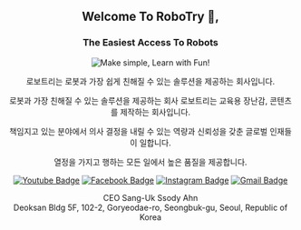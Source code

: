 <div align=center>

## Welcome To RoboTry 👋, 
### The Easiest Access To Robots
![Make simple, Learn with Fun!](http://robotry.co.kr/images/bg/bg_banner_main1.jpg)

로보트리는 로봇과 가장 쉽게 친해질 수 있는 솔루션을 제공하는 회사입니다.

로봇과 가장 친해질 수 있는 솔루션을 제공하는 회사 로보트리는
교육용 장난감, 콘텐츠를 제작하는 회사입니다.

책임지고 있는 분야에서 의사 결정을 내릴 수 있는 역량과
신뢰성을 갖춘 글로벌 인재들이 일합니다.

열정을 가지고 행하는 모든 일에서 높은 품질을 제공합니다.
  
  
[![Youtube Badge](https://img.shields.io/badge/Youtube-ff0000?style=flat-square&logo=youtube&link=https://www.youtube.com/c/robotry)](https://www.youtube.com/c/robotry) 
[![Facebook Badge](https://img.shields.io/badge/-Facebook-1877f2?style=flat-square&logo=facebook&logoColor=white&link=https://www.facebook.com/RobotryKR/)](https://www.facebook.com/RobotryKR/) 
[![Instagram Badge](https://img.shields.io/badge/-Instagram-dd2a7b?style=flat-square&logo=instagram&logoColor=white&link=https://www.instagram.com/robotry_/)](https://www.instagram.com/robotry_/) 
[![Gmail Badge](https://img.shields.io/badge/-Gmail-d14836?style=flat-square&logo=Gmail&logoColor=white&link=mailto:robotry@robotry.co.kr)](robotry@robotry.co.kr)
  
  
CEO Sang-Uk Ssody Ahn   
Deoksan Bldg 5F, 102-2, Goryeodae-ro, Seongbuk-gu, Seoul, Republic of Korea
</div>


